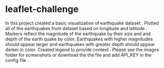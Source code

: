 # leaflet-challenge

In this project created a basic visualization of earthquake dataset . Plotted all of the earthquakes from dataset based on longitude and latitude . Markers reflect the magnitude of the earthquake by their size and and depth of the earth quake by color. Earthquakes with higher magnitudes should appear larger and earthquakes with greater depth should appear darker in color. Created legend to provide context . Please see the images folder for screenshots or download the the file and add API_KEY in the config file .
